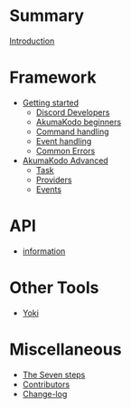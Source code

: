 # Summary

[Introduction](./README.md)

# Framework

- [Getting started](framework/chapter_1/index.md)
  - [Discord Developers](framework/chapter_1/new_discord_devs.md)
  - [AkumaKodo beginners](framework/chapter_1/akumakodo_noobs.md)
  - [Command handling]()
  - [Event handling]()
  - [Common Errors](framework/chapter_1/common_errors.md)
- [AkumaKodo Advanced]()
  - [Task]()
  - [Providers]()
  - [Events]()

# API

- [information](api/index.md)

# Other Tools

- [Yoki](./yoki/index.md)

# Miscellaneous

- [The Seven steps](misc/seven_steps.md)
- [Contributors](misc/contributors.md)
- [Change-log](misc/changelog.md)
